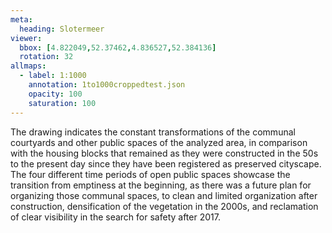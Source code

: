 ```yaml
---
meta:
  heading: Slotermeer
viewer:
  bbox: [4.822049,52.37462,4.836527,52.384136]
  rotation: 32
allmaps:
  - label: 1:1000
    annotation: 1to1000croppedtest.json
    opacity: 100
    saturation: 100
---
```

The drawing indicates the constant transformations of the communal courtyards and other public spaces of the analyzed area, in comparison with the housing blocks that remained as they were constructed in the 50s to the present day since they have been registered as preserved cityscape. The four different time periods of open public spaces showcase the transition from emptiness at the beginning, as there was a future plan for organizing those communal spaces, to clean and limited organization after construction, densification of the vegetation in the 2000s, and reclamation of clear visibility in the search for safety after 2017.